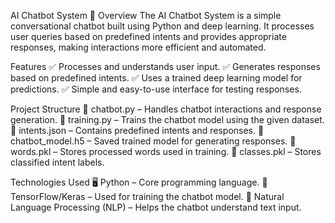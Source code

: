 AI Chatbot System 🤖
Overview
The AI Chatbot System is a simple conversational chatbot built using Python and deep learning. It processes user queries based on predefined intents and provides appropriate responses, making interactions more efficient and automated.

Features
✅ Processes and understands user input.
✅ Generates responses based on predefined intents.
✅ Uses a trained deep learning model for predictions.
✅ Simple and easy-to-use interface for testing responses.


Project Structure
📂 chatbot.py – Handles chatbot interactions and response generation.
📂 training.py – Trains the chatbot model using the given dataset.
📄 intents.json – Contains predefined intents and responses.
📄 chatbot_model.h5 – Saved trained model for generating responses.
📄 words.pkl – Stores processed words used in training.
📄 classes.pkl – Stores classified intent labels.

Technologies Used
🖥 Python – Core programming language.
🧠 TensorFlow/Keras – Used for training the chatbot model.
📄 Natural Language Processing (NLP) – Helps the chatbot understand text input.

